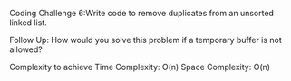 Coding Challenge 6:Write code to remove duplicates from an unsorted linked list.

Follow Up: How would you solve this problem if a temporary buffer is not allowed?

Complexity to achieve
Time Complexity: O(n)
Space Complexity: O(n)

